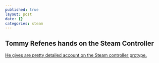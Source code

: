 ```yaml
---
published: true
layout: post
date: {}
categories: steam
---
```


## Tommy Refenes hands on the Steam Controller

[He gives are pretty detailed account on the Steam controller protype.](http://tommyrefenes.tumblr.com/post/62476523677/my-time-with-the-steam-controller)